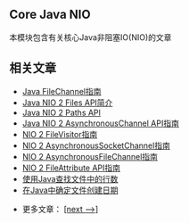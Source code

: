 ## Core Java NIO

本模块包含有关核心Java非阻塞IO(NIO)的文章

## 相关文章

+ [Java FileChannel指南](http://tu-yucheng.github.io/java-nio/2023/05/29/java-filechannel.html)
+ [Java NIO 2 Files API简介](http://tu-yucheng.github.io/java-nio/2023/05/29/java-nio-2-file-api.html)
+ [Java NIO 2 Paths API](http://tu-yucheng.github.io/java-nio/2023/05/29/java-nio-2-path.html)
+ [Java NIO 2 AsynchronousChannel API指南](http://tu-yucheng.github.io/java-nio/2023/05/29/java-nio-2-async-channels.html)
+ [NIO 2 FileVisitor指南](http://tu-yucheng.github.io/java-nio/2023/05/29/java-nio2-file-visitor.html)
+ [NIO 2 AsynchronousSocketChannel指南](http://tu-yucheng.github.io/java-nio/2023/05/29/java-nio2-async-socket-channel.html)
+ [NIO 2 AsynchronousFileChannel指南](http://tu-yucheng.github.io/java-nio/2023/05/29/java-nio2-async-file-channel.html)
+ [NIO 2 FileAttribute API指南](http://tu-yucheng.github.io/java-nio/2023/05/29/java-nio2-file-attribute.html)
+ [使用Java查找文件中的行数](http://tu-yucheng.github.io/java-nio/2023/05/29/java-file-number-of-lines.html)
+ [在Java中确定文件创建日期](http://tu-yucheng.github.io/java-nio/2023/05/29/java-file-creation-date.html)

- 更多文章： [[next -->]](../java-nio-2/README.md)